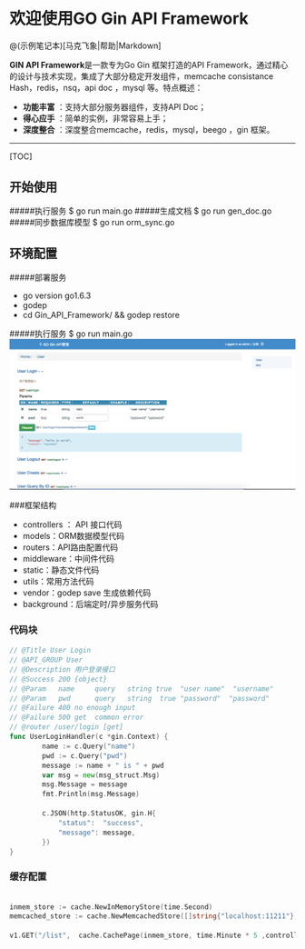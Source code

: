 # 欢迎使用GO Gin API Framework

@(示例笔记本)[马克飞象|帮助|Markdown]

**GIN API Framework**是一款专为Go Gin 框架打造的API Framework，通过精心的设计与技术实现，集成了大部分稳定开发组件，memcache consistance Hash，redis，nsq，api doc ，mysql 等。特点概述：
 
- **功能丰富** ：支持大部分服务器组件，支持API Doc；
- **得心应手** ：简单的实例，非常容易上手；
- **深度整合** ：深度整合memcache，redis，mysql，beego ，gin 框架。


-------------------

[TOC]

## 开始使用

#####执行服务
    $ go run main.go
#####生成文档
    $ go run gen_doc.go
#####同步数据库模型
    $ go run orm_sync.go

## 环境配置
#####部署服务
- go version go1.6.3
- godep 
- cd Gin_API_Framework/    && godep restore

#####执行服务
    $ go run main.go
![Alt text](./static/hello.png)

###框架结构
- controllers ： API  接口代码
- models：ORM数据模型代码
- routers：API路由配置代码
- middleware：中间件代码
- static：静态文件代码
- utils：常用方法代码
- vendor：godep save 生成依赖代码
- background：后端定时/异步服务代码


### 代码块
``` go
// @Title User Login
// @API_GROUP User
// @Description 用户登录接口
// @Success 200 {object} 
// @Param   name     query   string true  "user name"  "username"
// @Param   pwd      query   string  true "password"  "password"
// @Failure 400 no enough input
// @Failure 500 get  common error
// @router /user/login [get]
func UserLoginHandler(c *gin.Context) {
        name := c.Query("name")
        pwd := c.Query("pwd")
        message := name + " is " + pwd
        var msg = new(msg_struct.Msg)
        msg.Message = message
        fmt.Println(msg.Message)

        c.JSON(http.StatusOK, gin.H{
            "status":  "success",
            "message": message,
        })
}

```



### 缓存配置
``` go

inmem_store := cache.NewInMemoryStore(time.Second)
memcached_store := cache.NewMemcachedStore([]string{"localhost:11211"},time.Minute * 5)
    
v1.GET("/list",  cache.CachePage(inmem_store, time.Minute * 5 ,controllers.UserListHandler))

```
